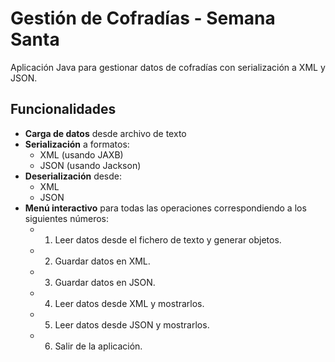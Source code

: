 # Gestión de Cofradías - Semana Santa

Aplicación Java para gestionar datos de cofradías con serialización a XML y JSON.

## Funcionalidades

- **Carga de datos** desde archivo de texto
- **Serialización** a formatos:
  - XML (usando JAXB)
  - JSON (usando Jackson)
- **Deserialización** desde:
  - XML
  - JSON
- **Menú interactivo** para todas las operaciones correspondiendo a los siguientes números:
  - 1. Leer datos desde el fichero de texto y generar objetos.
  - 2. Guardar datos en XML.
  - 3. Guardar datos en JSON.
  - 4. Leer datos desde XML y mostrarlos.
  - 5. Leer datos desde JSON y mostrarlos.
  - 6. Salir de la aplicación.
